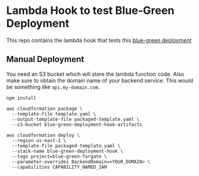 # Lambda Hook to test Blue-Green Deployment

This repo contains the lambda hook that tests this [blue-green deployment](https://github.com/SekibOmazic/blue-green-fargate)

## Manual Deployment

You need an S3 bucket which will store the lambda function code. Also make sure to obtain the domain name of your backend service. This would be something like `api.my-domain.com`.

```
npm install

aws cloudformation package \
  --template-file template.yaml \
  --output-template-file packaged-template.yaml \
  --s3-bucket blue-green-deployment-hook-artifacts

aws cloudformation deploy \
  --region us-east-1 \
  --template-file packaged-template.yaml \
  --stack-name blue-green-deployment-hook \
  --tags project=blue-green-fargate \
  --parameter-overrides BackendDomain=<YOUR_DOMAIN> \
  --capabilities CAPABILITY_NAMED_IAM
```
